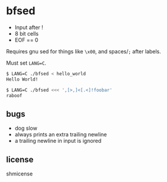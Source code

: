 bfsed
=====

- Input after !
- 8 bit cells
- EOF == 0

Requires gnu sed for things like `\x00`, and spaces/`;` after labels.

Must set `LANG=C`.

~~~ sh
$ LANG=C ./bfsed < hello_world
Hello World!
~~~

~~~ sh
$ LANG=C ./bfsed <<< ',[>,]<[.<]!foobar'
raboof
~~~

bugs
----

- dog slow
- always prints an extra trailing newline
- a trailing newline in input is ignored

license
-------
shmicense

